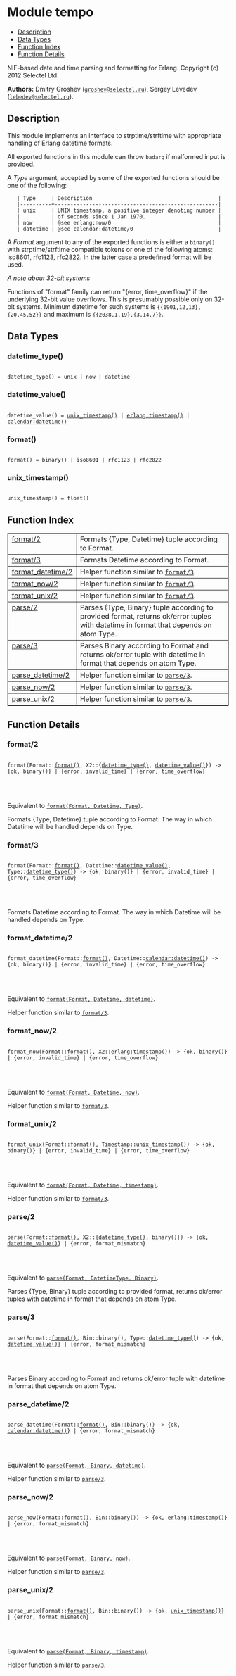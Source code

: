 

# Module tempo #
* [Description](#description)
* [Data Types](#types)
* [Function Index](#index)
* [Function Details](#functions)


NIF-based date and time parsing and formatting for Erlang.
Copyright (c) 2012 Selectel Ltd.


__Authors:__ Dmitry Groshev ([`groshev@selectel.ru`](mailto:groshev@selectel.ru)), Sergey Levedev ([`lebedev@selectel.ru`](mailto:lebedev@selectel.ru)).
<a name="description"></a>

## Description ##


This module implements an interface to strptime/strftime with
appropriate handling of Erlang datetime formats.



All exported functions in this module can throw `badarg` if
malformed input is provided.



A _Type_ argument, accepted by some of the exported functions
should be one of the following:



```
   | Type     | Description                                        |
   |----------+----------------------------------------------------|
   | unix     | UNIX timestamp, a positive integer denoting number |
   |          | of seconds since 1 Jan 1970.                       |
   | now      | @see erlang:now/0                                  |
   | datetime | @see calendar:datetime/0                           |
```



A _Format_ argument to any of the exported functions is
either a `binary()` with strptime/strftime compatible tokens or
one of the following atoms: iso8601, rfc1123, rfc2822. In the latter
case a predefined format will be used.



*A note about 32-bit systems*


Functions of "format" family can return "{error, time_overflow}" if
the underlying 32-bit value overflows. This is presumably possible only
on 32-bit systems. Minimum datetime for such systems is
`{{1901,12,13},{20,45,52}}` and maximum is `{{2038,1,19},{3,14,7}}`.

<a name="types"></a>

## Data Types ##




### <a name="type-datetime_type">datetime_type()</a> ###



<pre><code>
datetime_type() = unix | now | datetime
</code></pre>





### <a name="type-datetime_value">datetime_value()</a> ###



<pre><code>
datetime_value() = <a href="#type-unix_timestamp">unix_timestamp()</a> | <a href="erlang.md#type-timestamp">erlang:timestamp()</a> | <a href="calendar.md#type-datetime">calendar:datetime()</a>
</code></pre>





### <a name="type-format">format()</a> ###



<pre><code>
format() = binary() | iso8601 | rfc1123 | rfc2822
</code></pre>





### <a name="type-unix_timestamp">unix_timestamp()</a> ###



<pre><code>
unix_timestamp() = float()
</code></pre>


<a name="index"></a>

## Function Index ##


<table width="100%" border="1" cellspacing="0" cellpadding="2" summary="function index"><tr><td valign="top"><a href="#format-2">format/2</a></td><td>Formats {Type, Datetime} tuple according to Format.</td></tr><tr><td valign="top"><a href="#format-3">format/3</a></td><td>Formats Datetime according to Format.</td></tr><tr><td valign="top"><a href="#format_datetime-2">format_datetime/2</a></td><td>Helper function similar to <a href="#format-3"><code>format/3</code></a>.</td></tr><tr><td valign="top"><a href="#format_now-2">format_now/2</a></td><td>Helper function similar to <a href="#format-3"><code>format/3</code></a>.</td></tr><tr><td valign="top"><a href="#format_unix-2">format_unix/2</a></td><td>Helper function similar to <a href="#format-3"><code>format/3</code></a>.</td></tr><tr><td valign="top"><a href="#parse-2">parse/2</a></td><td>Parses {Type, Binary} tuple according to provided format, returns
ok/error tuples with datetime in format that depends on atom Type.</td></tr><tr><td valign="top"><a href="#parse-3">parse/3</a></td><td>Parses Binary according to Format and returns ok/error tuple with
datetime in format that depends on atom Type.</td></tr><tr><td valign="top"><a href="#parse_datetime-2">parse_datetime/2</a></td><td>Helper function similar to <a href="#parse-3"><code>parse/3</code></a>.</td></tr><tr><td valign="top"><a href="#parse_now-2">parse_now/2</a></td><td>Helper function similar to <a href="#parse-3"><code>parse/3</code></a>.</td></tr><tr><td valign="top"><a href="#parse_unix-2">parse_unix/2</a></td><td>Helper function similar to <a href="#parse-3"><code>parse/3</code></a>.</td></tr></table>


<a name="functions"></a>

## Function Details ##

<a name="format-2"></a>

### format/2 ###


<pre><code>
format(Format::<a href="#type-format">format()</a>, X2::{<a href="#type-datetime_type">datetime_type()</a>, <a href="#type-datetime_value">datetime_value()</a>}) -&gt; {ok, binary()} | {error, invalid_time} | {error, time_overflow}
</code></pre>

<br></br>


Equivalent to [`format(Format, Datetime, Type)`](#format-3).

Formats {Type, Datetime} tuple according to Format. The way in which
Datetime will be handled depends on Type.
<a name="format-3"></a>

### format/3 ###


<pre><code>
format(Format::<a href="#type-format">format()</a>, Datetime::<a href="#type-datetime_value">datetime_value()</a>, Type::<a href="#type-datetime_type">datetime_type()</a>) -&gt; {ok, binary()} | {error, invalid_time} | {error, time_overflow}
</code></pre>

<br></br>


Formats Datetime according to Format. The way in which
Datetime will be handled depends on Type.
<a name="format_datetime-2"></a>

### format_datetime/2 ###


<pre><code>
format_datetime(Format::<a href="#type-format">format()</a>, Datetime::<a href="calendar.md#type-datetime">calendar:datetime()</a>) -&gt; {ok, binary()} | {error, invalid_time} | {error, time_overflow}
</code></pre>

<br></br>


Equivalent to [`format(Format, Datetime, datetime)`](#format-3).

Helper function similar to [`format/3`](#format-3).
<a name="format_now-2"></a>

### format_now/2 ###


<pre><code>
format_now(Format::<a href="#type-format">format()</a>, X2::<a href="erlang.md#type-timestamp">erlang:timestamp()</a>) -&gt; {ok, binary()} | {error, invalid_time} | {error, time_overflow}
</code></pre>

<br></br>


Equivalent to [`format(Format, Datetime, now)`](#format-3).

Helper function similar to [`format/3`](#format-3).
<a name="format_unix-2"></a>

### format_unix/2 ###


<pre><code>
format_unix(Format::<a href="#type-format">format()</a>, Timestamp::<a href="#type-unix_timestamp">unix_timestamp()</a>) -&gt; {ok, binary()} | {error, invalid_time} | {error, time_overflow}
</code></pre>

<br></br>


Equivalent to [`format(Format, Datetime, timestamp)`](#format-3).

Helper function similar to [`format/3`](#format-3).
<a name="parse-2"></a>

### parse/2 ###


<pre><code>
parse(Format::<a href="#type-format">format()</a>, X2::{<a href="#type-datetime_type">datetime_type()</a>, binary()}) -&gt; {ok, <a href="#type-datetime_value">datetime_value()</a>} | {error, format_mismatch}
</code></pre>

<br></br>


Equivalent to [`parse(Format, DatetimeType, Binary)`](#parse-3).

Parses {Type, Binary} tuple according to provided format, returns
ok/error tuples with datetime in format that depends on atom Type.
<a name="parse-3"></a>

### parse/3 ###


<pre><code>
parse(Format::<a href="#type-format">format()</a>, Bin::binary(), Type::<a href="#type-datetime_type">datetime_type()</a>) -&gt; {ok, <a href="#type-datetime_value">datetime_value()</a>} | {error, format_mismatch}
</code></pre>

<br></br>


Parses Binary according to Format and returns ok/error tuple with
datetime in format that depends on atom Type.
<a name="parse_datetime-2"></a>

### parse_datetime/2 ###


<pre><code>
parse_datetime(Format::<a href="#type-format">format()</a>, Bin::binary()) -&gt; {ok, <a href="calendar.md#type-datetime">calendar:datetime()</a>} | {error, format_mismatch}
</code></pre>

<br></br>


Equivalent to [`parse(Format, Binary, datetime)`](#parse-3).

Helper function similar to [`parse/3`](#parse-3).
<a name="parse_now-2"></a>

### parse_now/2 ###


<pre><code>
parse_now(Format::<a href="#type-format">format()</a>, Bin::binary()) -&gt; {ok, <a href="erlang.md#type-timestamp">erlang:timestamp()</a>} | {error, format_mismatch}
</code></pre>

<br></br>


Equivalent to [`parse(Format, Binary, now)`](#parse-3).

Helper function similar to [`parse/3`](#parse-3).
<a name="parse_unix-2"></a>

### parse_unix/2 ###


<pre><code>
parse_unix(Format::<a href="#type-format">format()</a>, Bin::binary()) -&gt; {ok, <a href="#type-unix_timestamp">unix_timestamp()</a>} | {error, format_mismatch}
</code></pre>

<br></br>


Equivalent to [`parse(Format, Binary, timestamp)`](#parse-3).

Helper function similar to [`parse/3`](#parse-3).
